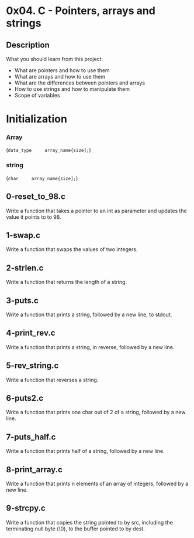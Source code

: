 # 0x04. C - Pointers, arrays and strings
## Description
What you should learn from this project:

- What are pointers and how to use them
- What are arrays and how to use them
- What are the differences between pointers and arrays
- How to use strings and how to manipulate them
- Scope of variables
# Initialization
### Array
(` data_type     array_name{size]; `)

### string
(` char     array_name{size]; `)

## 0-reset_to_98.c
Write a function that takes a pointer to an int as parameter and updates the value it points to to 98.
## 1-swap.c
Write a function that swaps the values of two integers.
## 2-strlen.c
Write a function that returns the length of a string.
## 3-puts.c
Write a function that prints a string, followed by a new line, to stdout.
## 4-print_rev.c
Write a function that prints a string, in reverse, followed by a new line.
## 5-rev_string.c
Write a function that reverses a string.
## 6-puts2.c
Write a function that prints one char out of 2 of a string, followed by a new line.
## 7-puts_half.c
Write a function that prints half of a string, followed by a new line.
## 8-print_array.c
Write a function that prints n elements of an array of integers, followed by a new line.
## 9-strcpy.c
Write a function that copies the string pointed to by src, including the terminating null byte (\0), to the buffer pointed to by dest.
